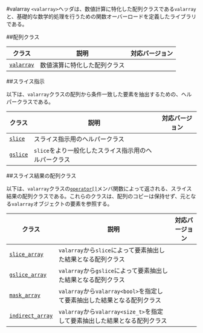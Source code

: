 #valarray
`<valarray>`ヘッダは、数値計算に特化した配列クラスである`valarray`と、基礎的な数学的処理を行うための関数オーバーロードを定義したライブラリである。

##配列クラス

| クラス                               | 説明                          | 対応バージョン |
|--------------------------------------|-------------------------------|----------------|
| [`valarray`](./valarray/valarray.md) | 数値演算に特化した配列クラス  | |


##スライス指示

以下は、`valarray`クラスの配列から条件一致した要素を抽出するための、ヘルパークラスである。

| クラス                               | 説明                          | 対応バージョン |
|--------------------------------------|-------------------------------|----------------|
| [`slice`](./valarray/slice.md)       | スライス指示用のヘルパークラス | |
| [`gslice`](./valarray/gslice.md)     | `slice`をより一般化したスライス指示用のヘルパークラス | |


##スライス結果の配列クラス

以下は、`valarray`クラスの[`operator[]`](/reference/valarray/valarray/op_at.md)メンバ関数によって返される、スライス結果の配列クラスである。これらのクラスは、配列のコピーは保持せず、元となる`valarray`オブジェクトの要素を参照する。

| クラス                               | 説明                          | 対応バージョン |
|--------------------------------------|-------------------------------|----------------|
| [`slice_array`](./valarray/slice_array.md)   | `valarray`から`slice`によって要素抽出した結果となる配列クラス | |
| [`gslice_array`](./valarray/gslice_array.md) | `valarray`から`gslice`によって要素抽出した結果となる配列クラス | |
| [`mask_array`](./valarray/mask_array.md)     | `valarray`から`valarray<bool>`を指定して要素抽出した結果となる配列クラス | |
| [`indirect_array`](./valarray/indirect_array.md) | `valarray`から`valarray<size_t>`を指定して要素抽出した結果となる配列クラス | |



